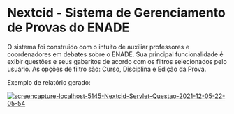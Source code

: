 # Nextcid - Sistema de Gerenciamento de Provas do ENADE

O sistema foi construido com o intuito de auxiliar professores e coordenadores em debates sobre o ENADE. Sua principal funcionalidade é exibir questões e seus gabaritos de acordo com os filtros selecionados pelo usuário. As opções de filtro são: Curso, Disciplina e Edição da Prova.

Exemplo de relatório gerado:

<div><a href="https://ibb.co/zmP6nLJ"><img src="https://i.ibb.co/WHBVxdt/screencapture-localhost-5145-Nextcid-Servlet-Questao-2021-12-05-22-05-54.png" alt="screencapture-localhost-5145-Nextcid-Servlet-Questao-2021-12-05-22-05-54" border="0"></a></div>

